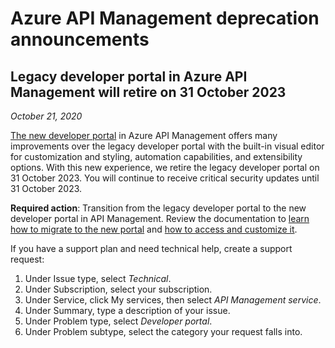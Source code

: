 # Azure API Management deprecation announcements

## Legacy developer portal in Azure API Management will retire on 31 October 2023

*October 21, 2020*

[The new developer portal](https://aka.ms/apimdocs/portal) in Azure API Management offers many improvements over the legacy developer portal with the built-in visual editor for customization and styling, automation capabilities, and extensibility options. With this new experience, we retire the legacy developer portal on 31 October 2023. You will continue to receive critical security updates until 31 October 2023. 

**Required action**: Transition from the legacy developer portal to the new developer portal in API Management. Review the documentation to [learn how to migrate to the new portal](https://aka.ms/apimdocs/portal/migrate) and [how to access and customize it](https://aka.ms/apimdocs/customizeportal).

If you have a support plan and need technical help, create a support request: 

1. Under Issue type, select *Technical*.
2. Under Subscription, select your subscription.
3. Under Service, click My services, then select *API Management service*.
4. Under Summary, type a description of your issue.
5. Under Problem type, select *Developer portal*.
6. Under Problem subtype, select the category your request falls into.

